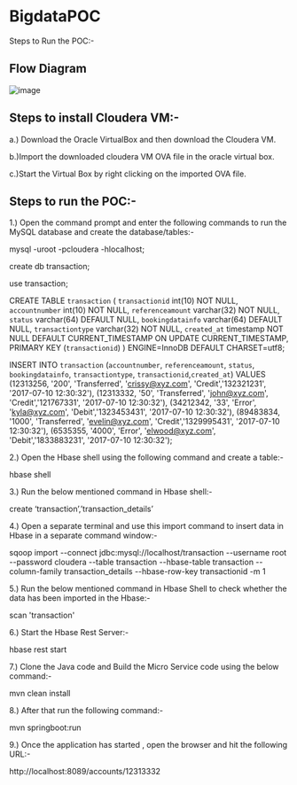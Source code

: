 # BigdataPOC
Steps to Run the POC:-

## Flow Diagram

![image](https://user-images.githubusercontent.com/25721698/46984197-c6932400-d12f-11e8-9969-ad62c1855ce7.png)

## Steps to install Cloudera VM:-

a.) Download the Oracle VirtualBox and then download the Cloudera VM.

b.)Import the downloaded cloudera VM OVA file in the oracle virtual box.

c.)Start the Virtual Box by right clicking on the imported OVA file.

## Steps to run the POC:-

1.) Open the command prompt and enter the following commands to run the MySQL database and create the database/tables:-

mysql -uroot -pcloudera -hlocalhost;  

create db transaction;

use transaction;

CREATE TABLE `transaction` (
  `transactionid` int(10)   NOT NULL,
  `accountnumber` int(10) NOT NULL,
  `referenceamount` varchar(32) NOT NULL,
  `status` varchar(64) DEFAULT NULL,
  `bookingdatainfo` varchar(64) DEFAULT NULL,
  `transactiontype` varchar(32)   NOT NULL,
  `created_at` timestamp NOT NULL DEFAULT CURRENT_TIMESTAMP ON UPDATE CURRENT_TIMESTAMP,
PRIMARY KEY (`transactionid`)
) ENGINE=InnoDB DEFAULT CHARSET=utf8;


INSERT INTO `transaction` (`accountnumber`, `referenceamount`, `status`, `bookingdatainfo`, `transactiontype`, `transactionid`,`created_at`) VALUES
(12313256, '200', 'Transferred', 'crissy@xyz.com', 'Credit','132321231', '2017-07-10 12:30:32'),
(12313332, '50', 'Transferred', 'john@xyz.com', 'Credit','121767331', '2017-07-10 12:30:32'),
(34212342, '33', 'Error', 'kyla@xyz.com', 'Debit','1323453431', '2017-07-10 12:30:32'),
(89483834, '1000', 'Transferred', 'evelin@xyz.com', 'Credit','1329995431', '2017-07-10 12:30:32'),
(6535355, '4000', 'Error', 'elwood@xyz.com', 'Debit','1833883231', '2017-07-10 12:30:32');

2.) Open the Hbase shell using the following command and create a table:-
 
hbase shell

3.) Run the below mentioned command in Hbase shell:-

create ‘transaction’,’transaction_details’

4.) Open a separate terminal and use this import command to insert data in Hbase in a separate command window:-

sqoop import --connect jdbc:mysql://localhost/transaction --username root --password cloudera --table transaction --hbase-table transaction --column-family transaction_details --hbase-row-key transactionid -m 1  

5.) Run the below mentioned command in Hbase Shell to check whether the data has been imported in the Hbase:-

scan 'transaction'

6.) Start the Hbase Rest Server:-

hbase rest start

7.) Clone the Java code and Build the Micro Service code using the below command:-

mvn clean install

8.) After that run the following command:-

mvn springboot:run

9.) Once the application has started , open the browser and hit the following URL:-

http://localhost:8089/accounts/12313332
